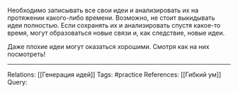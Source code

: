 Необходимо записывать все свои идеи и анализировать их на протяжении какого-либо времени. Возможно, не стоит выкидывать идеи полностью. Если сохранять их и анализировать спустя какое-то время, могут образоваться новые связи и, как следствие, новые идеи. 

Даже плохие идеи могут оказаться хорошими. Смотря как на них посмотреть!

___
Relations: [[Генерация идей]] 
Tags: #practice 
References: [[Гибкий ум]] 
Query: 